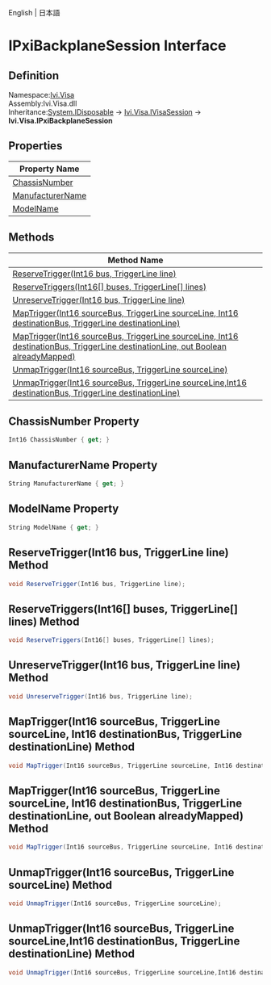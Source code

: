 English | 日本語

# IPxiBackplaneSession Interface

## Definition
Namespace:[Ivi.Visa](../Visa.md)<BR>
Assembly:Ivi.Visa.dll<BR>
Inheritance:[System.IDisposable](https://learn.microsoft.com/en-us/dotnet/api/system.idisposable) -> [Ivi.Visa.IVisaSession](IVisaSession.md) -> **Ivi.Visa.IPxiBackplaneSession**<BR>

## Properties

|Property Name|
|---|
|[ChassisNumber](#ChassisNumber-Property)|
|[ManufacturerName](#ManufacturerName-Property)|
|[ModelName](#ModelName-Property)|

## Methods

|Method Name|
|---|
|[ReserveTrigger(Int16 bus, TriggerLine line)](#ReserveTriggerInt16-bus-TriggerLine-line-Method)|
|[ReserveTriggers(Int16[] buses, TriggerLine[] lines)](#ReserveTriggersInt16-buses-TriggerLine-lines-Method)|
|[UnreserveTrigger(Int16 bus, TriggerLine line)](#UnreserveTriggerInt16-bus-TriggerLine-line-Method)|
|[MapTrigger(Int16 sourceBus, TriggerLine sourceLine, Int16 destinationBus, TriggerLine destinationLine)](#MapTriggerInt16-sourceBus-TriggerLine-sourceLine-Int16-destinationBus-TriggerLine-destinationLine-Method)|
|[MapTrigger(Int16 sourceBus, TriggerLine sourceLine, Int16 destinationBus, TriggerLine destinationLine, out Boolean alreadyMapped)](#MapTriggerInt16-sourceBus-TriggerLine-sourceLine-Int16-destinationBus-TriggerLine-destinationLine-out-Boolean-alreadyMapped-Method)|
|[UnmapTrigger(Int16 sourceBus, TriggerLine sourceLine)](#UnmapTriggerInt16-sourceBus-TriggerLine-sourceLine-Method)|
|[UnmapTrigger(Int16 sourceBus, TriggerLine sourceLine,Int16 destinationBus, TriggerLine destinationLine)](#UnmapTriggerInt16-sourceBus-TriggerLine-sourceLine,Int16-destinationBus-TriggerLine-destinationLine-Method)|

## ChassisNumber Property
```C#
Int16 ChassisNumber { get; }
```
## ManufacturerName Property
```C#
String ManufacturerName { get; }
```
## ModelName Property
```C#
String ModelName { get; }
```
## ReserveTrigger(Int16 bus, TriggerLine line) Method
```C#
void ReserveTrigger(Int16 bus, TriggerLine line);
```
## ReserveTriggers(Int16[] buses, TriggerLine[] lines) Method
```C#
void ReserveTriggers(Int16[] buses, TriggerLine[] lines);
```
## UnreserveTrigger(Int16 bus, TriggerLine line) Method
```C#
void UnreserveTrigger(Int16 bus, TriggerLine line);
```
## MapTrigger(Int16 sourceBus, TriggerLine sourceLine, Int16 destinationBus, TriggerLine destinationLine) Method
```C#
void MapTrigger(Int16 sourceBus, TriggerLine sourceLine, Int16 destinationBus, TriggerLine destinationLine);
```
## MapTrigger(Int16 sourceBus, TriggerLine sourceLine, Int16 destinationBus, TriggerLine destinationLine, out Boolean alreadyMapped) Method
```C#
void MapTrigger(Int16 sourceBus, TriggerLine sourceLine, Int16 destinationBus, TriggerLine destinationLine, out Boolean alreadyMapped);
```
## UnmapTrigger(Int16 sourceBus, TriggerLine sourceLine) Method
```C#
void UnmapTrigger(Int16 sourceBus, TriggerLine sourceLine);
```
## UnmapTrigger(Int16 sourceBus, TriggerLine sourceLine,Int16 destinationBus, TriggerLine destinationLine) Method
```C#
void UnmapTrigger(Int16 sourceBus, TriggerLine sourceLine,Int16 destinationBus, TriggerLine destinationLine);
```

